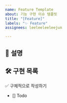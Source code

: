 ```yaml
---
name: Feature Template
about: 기능 구현 이슈 템플릿
title: "[Feature]"
labels: "✨ Feature"
assignees: leeleeleeleejun

---
```


📌 설명
-----

🛠️ 구현 목록
-----
✅ 구체적으로 작성하기
- [] Todo
